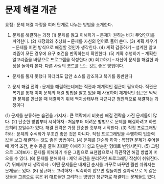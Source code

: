 # 문제 해결 개관
요점 : 문제 해결 과정을 여러 단계로 나누는 방법을 소개한다.
1. 문제를 해결하는 과정
(1) 문제를 읽고 이해하기 – 문제가 원하는 바가 무엇인지를 파악한다.
(2) 재정의와 추상화 – 문제를 자신의 언어로 풀어 쓴다.
(3) 계획 세우기 – 문제를 어떤 방식으로 해결할 것인가 생각한다.
(4) 계획 검증하기 – 설계한 알고리즘이 모든 경우에 요구 조건을 만족하는지 확인한다.
(5) 계획 수행하기 – 계획한 알고리즘을 바탕으로 프로그램을 작성한다
(6) 회고하기 – 자신이 문제를 해결한 과정을 돌이켜 본다. 다른 사람의 코드를 보는 것도 좋은 방법이다.

* 문제를 풀지 못했다 하더라도 답안 소스를 참조하고 복기를 동반한다

2. 문제 해결 전략
: 문제를 해결하는데에는 직관과 체계적인 접근이 필요하다. 직관은 복기를 통해 이미 문제의 해결 방법을 알고 있을 때 사용하며 체계적인 접근은 막막한 문제를 만났을 때 해결하기 위해 백지상태부터 차근차근 점진적으로 해결하는 과정이다

(1) 문제를 분류하는 습관을 가지자 : 큰 맥락에서 비슷한 해결 전략을 가진 문제들이 많다.
(2) 단순한 방법부터 시작하자 : 처음부터 어려운 방법으로 문제를 해결하려고 하면 오히려 꼬일수가 있다. 해결 전략은 가장 단순한 것부터 시작한다.
(3) 직접 프로그래밍 하라 : 문제의 수식화가 무조건 좋은 것은 아니다. 직접 프로그래밍을 수행하여 입출력 값을 보고 해결하는 것도 좋은 방법이다.
(4) 문제를 단순화 하자 : 복잡한 문제가 주어질 때 제약 조건, 변수 등을 줄여 최대한 이해하기 쉽고 단순한 형태로 변형시킨다.
(5) 그림으로 그려보자 : 문제를 이해하기 쉬운 그림으로 표현함으로서 직관적인 해결 방법이 떠오를 수 있다.
(6) 문제를 분해하자 : 제약 조건을 분리하면 프로그래밍 작성이 쉬워진다. 
(7) 뒤에서부터 생각하자 : 어떤 문제들은 내재된 순서를 거꾸로 바꾸면 훨씬 쉬워지는 문제들도 있다.
(8) 정규화도 고려하자 : 익숙하지 않으면 힘들지만 결과적으로 똑 같은 것들을 그룹으로 묶은 뒤 대표들만 고려하는 방법인 정규화로 해결되는 문제들도 있다.

